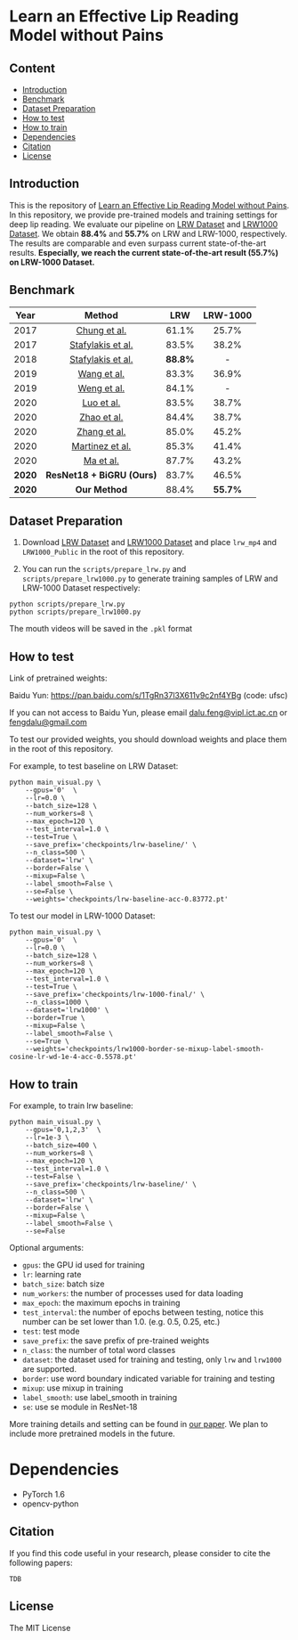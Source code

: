 # Learn an Effective Lip Reading Model without Pains


## Content

- [Introduction](#Introduction)
- [Benchmark](#Benchmark)
- [Dataset Preparation](#Dataset-Preparation)
- [How to test](#How-to-test)
- [How to train](#How-to-train)
- [Dependencies](#Dependencies)
- [Citation](#Citation)
- [License](#License)


## Introduction

This is the repository of [Learn an Effective Lip Reading Model without Pains](). In this repository, we provide pre-trained models and training settings for deep lip reading. We evaluate our pipeline on [LRW Dataset](http://www.robots.ox.ac.uk/~vgg/data/lip_reading/lrw1.html) and [LRW1000 Dataset](https://vipl.ict.ac.cn/view_database.php?id=14). We obtain **88.4%** and **55.7%** on LRW and LRW-1000, respectively. The results are comparable and even surpass current state-of-the-art results. **Especially, we reach the current state-of-the-art result (55.7%) on LRW-1000 Dataset.**

## Benchmark

| Year |      Method          |   LRW  |     LRW-1000    |
|:----:|:--------------------:|:------:|:---------------:|
|2017|[Chung et al.](https://www.robots.ox.ac.uk/~vgg/publications/2017/Chung17a/chung17a.pdf)   | 61.1%  | 25.7% |
|2017|[Stafylakis et al.](https://arxiv.org/abs/1703.04105)   |83.5% | 38.2% |
|2018|[Stafylakis et al.](https://arxiv.org/abs/1811.01194)   |**88.8%** | - |
|2019|[Wang et al.](https://bmvc2019.org/wp-content/uploads/papers/1211-paper.pdf)   |83.3% | 36.9% |
|2019|[Weng et al.](https://arxiv.org/abs/1905.02540)   |84.1% | - |
|2020|[Luo et al.](https://arxiv.org/abs/2003.03983)   | 83.5% | 38.7% |
|2020|[Zhao et al.](https://arxiv.org/abs/2003.06439)   |84.4% | 38.7% |
|2020|[Zhang et al.](https://arxiv.org/abs/2003.03206)   |85.0% | 45.2% |
|2020|[Martinez et al.](https://arxiv.org/abs/2001.08702)   |85.3% | 41.4% |
|2020|[Ma et al.](https://arxiv.org/abs/2007.06504)   |87.7% |43.2%|
|**2020**|    **ResNet18 + BiGRU (Ours)**  |   83.7%   |     46.5%    |
|**2020**|    **Our Method**  |  88.4%    |     **55.7%**    |



## Dataset Preparation

1. Download  [LRW Dataset](http://www.robots.ox.ac.uk/~vgg/data/lip_reading/lrw1.htm) and [LRW1000 Dataset](https://vipl.ict.ac.cn/view_database.php?id=14) and place `lrw_mp4` and `LRW1000_Public` in the root of this repository. 

2. You can run the  `scripts/prepare_lrw.py` and `scripts/prepare_lrw1000.py` to generate training samples of LRW and LRW-1000 Dataset respectively:

```
python scripts/prepare_lrw.py
python scripts/prepare_lrw1000.py 
```

The mouth videos will be saved in the `.pkl` format

## How to test

Link of pretrained weights:

Baidu Yun: <https://pan.baidu.com/s/1TgRn37l3X611v9c2nf4YBg> (code: ufsc)

If you can not access to Baidu Yun, please email dalu.feng@vipl.ict.ac.cn or fengdalu@gmail.com

To test our provided weights, you should download weights and place them in the root of this repository. 

For example, to test baseline on LRW Dataset: 

```
python main_visual.py \
    --gpus='0'  \
    --lr=0.0 \
    --batch_size=128 \
    --num_workers=8 \
    --max_epoch=120 \
    --test_interval=1.0 \
    --test=True \
    --save_prefix='checkpoints/lrw-baseline/' \
    --n_class=500 \
    --dataset='lrw' \
    --border=False \
    --mixup=False \
    --label_smooth=False \
    --se=False \
    --weights='checkpoints/lrw-baseline-acc-0.83772.pt'
```

To test our model in LRW-1000 Dataset: 

```
python main_visual.py \
    --gpus='0'  \
    --lr=0.0 \
    --batch_size=128 \
    --num_workers=8 \
    --max_epoch=120 \
    --test_interval=1.0 \
    --test=True \
    --save_prefix='checkpoints/lrw-1000-final/' \
    --n_class=1000 \
    --dataset='lrw1000' \
    --border=True \
    --mixup=False \
    --label_smooth=False \
    --se=True \
    --weights='checkpoints/lrw1000-border-se-mixup-label-smooth-cosine-lr-wd-1e-4-acc-0.5578.pt'
```

## How to train

For example, to train lrw baseline:

```
python main_visual.py \
    --gpus='0,1,2,3'  \
    --lr=1e-3 \
    --batch_size=400 \
    --num_workers=8 \
    --max_epoch=120 \
    --test_interval=1.0 \
    --test=False \
    --save_prefix='checkpoints/lrw-baseline/' \
    --n_class=500 \
    --dataset='lrw' \
    --border=False \
    --mixup=False \
    --label_smooth=False \
    --se=False  
```

Optional arguments:

- `gpus`: the GPU id used for training
- `lr`: learning rate
- `batch_size`: batch size
- `num_workers`: the number of processes used for data loading
- `max_epoch`: the maximum epochs in training
- `test_interval`: the number of epochs between testing, notice this number can be set lower than 1.0. (e.g. 0.5, 0.25, etc.)
- `test`: test mode
- `save_prefix`: the save prefix of pre-trained weights
- `n_class`: the number of total word classes
- `dataset`: the dataset used for training and testing, only `lrw` and `lrw1000` are supported.
- `border`:  use word boundary indicated variable for training and testing
- `mixup`: use mixup in training
- `label_smooth`: use label_smooth in training
- `se`: use se module in ResNet-18

More training details and setting can be found in [our paper](). We plan to include more pretrained models in the future.

# Dependencies

- PyTorch 1.6
- opencv-python

## Citation

If you find this code useful in your research, please consider to cite the following papers:

```
TDB
```


## License

The MIT License